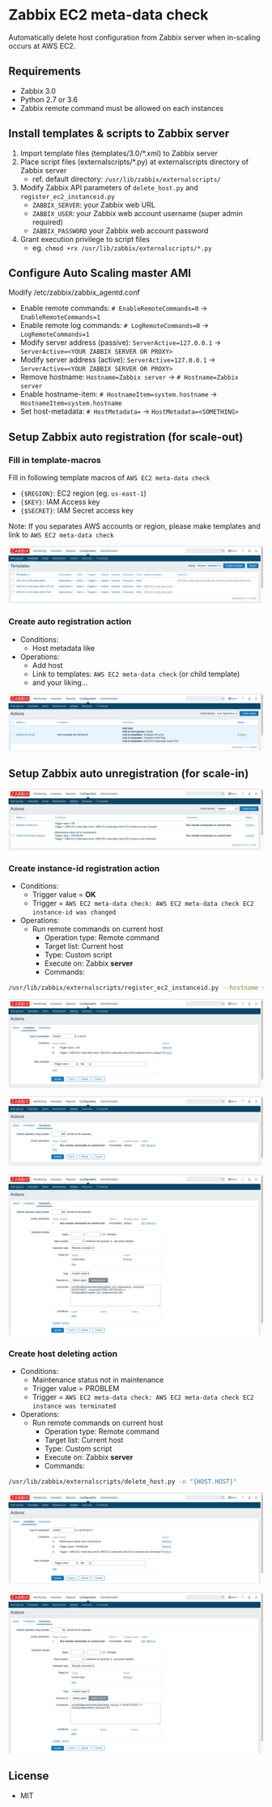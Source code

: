 Zabbix EC2 meta-data check
===

Automatically delete host configuration from Zabbix server when in-scaling occurs at AWS EC2.

## Requirements

* Zabbix 3.0
* Python 2.7 or 3.6
* Zabbix remote command must be allowed on each instances


## Install templates & scripts to Zabbix server

1. Import template files (templates/3.0/*.xml) to Zabbix server
1. Place script files (externalscripts/*.py) at externalscripts directory of Zabbix server
    * ref. default directory: `/usr/lib/zabbix/externalscripts/`
1. Modify Zabbix API parameters of `delete_host.py` and `register_ec2_instanceid.py`
    * `ZABBIX_SERVER`: your Zabbix web URL
    * `ZABBIX_USER`: your Zabbix web account username (super admin required)
    * `ZABBIX_PASSWORD` your Zabbix web account password
1. Grant execution privilege to script files
    * eg. `chmod +rx /usr/lib/zabbix/externalscripts/*.py`


## Configure Auto Scaling master AMI

Modify /etc/zabbix/zabbix_agentd.conf

* Enable remote commands: `# EnableRemoteCommands=0` -> `EnableRemoteCommands=1`
* Enable remote log commands: `# LogRemoteCommands=0` -> `LogRemoteCommands=1`
* Modify server address (passive): `ServerActive=127.0.0.1` -> `ServerActive=<YOUR ZABBIX SERVER OR PROXY>`
* Modify server address (active): `ServerActive=127.0.0.1` -> `ServerActive=<YOUR ZABBIX SERVER OR PROXY>`
* Remove hostname: `Hostname=Zabbix server` -> `# Hostname=Zabbix server`
* Enable hostname-item: `# HostnameItem=system.hostname` -> `HostnameItem=system.hostname`
* Set host-metadata: `# HostMetadata=` -> `HostMetadata=<SOMETHING>`


## Setup Zabbix auto registration (for scale-out)

### Fill in template-macros

Fill in following template macros of `AWS EC2 meta-data check`

* `{$REGION}`: EC2 region (eg. `us-east-1`)
* `{$KEY}`: IAM Access key
* `{$SECRET}`: IAM Secret access key

Note: If you separates AWS accounts or region, please make templates and link to `AWS EC2 meta-data check`

![child templates](doc/zabbix_child_templates.png)

### Create auto registration action

* Conditions:
    * Host metadata like <YOUR HOST-METADATA>
* Operations:
    * Add host
    * Link to templates: `AWS EC2 meta-data check` (or child template)
    * and your liking...

![auto registration action](doc/zabbix_auto-reg_action.png)


## Setup Zabbix auto unregistration (for scale-in)

![trigger action](doc/zabbix_trigger_actions.png)

### Create instance-id registration action

* Conditions:
    * Trigger value = **OK**
    * Trigger = `AWS EC2 meta-data check: AWS EC2 meta-data check EC2 instance-id was changed`
* Operations:
    * Run remote commands on current host
        * Operation type: Remote command
        * Target list: Current host
        * Type: Custom script
        * Execute on: Zabbix **server**
        * Commands:

```sh
/usr/lib/zabbix/externalscripts/register_ec2_instanceid.py --hostname {HOST.HOST} --instanceid {ITEM.LASTVALUE}
```

![instance-id registration action (condition)](doc/zabbix_register-instanceid_action_con.png)

![instance-id registration action (operation)](doc/zabbix_register-instanceid_action_ope1.png)

![instance-id registration action (operation)](doc/zabbix_register-instanceid_action_ope2.png)

### Create host deleting action

* Conditions:
    * Maintenance status not in maintenance
    * Trigger value = PROBLEM
    * Trigger = `AWS EC2 meta-data check: AWS EC2 meta-data check EC2 instance was terminated`
* Operations:
    * Run remote commands on current host
        * Operation type: Remote command
        * Target list: Current host
        * Type: Custom script
        * Execute on: Zabbix **server**
        * Commands:

```sh
/usr/lib/zabbix/externalscripts/delete_host.py -n "{HOST.HOST}"
```

![deleting host action (condition)](doc/zabbix_delete_action_con.png)

![deleting host action action (operation)](doc/zabbix_delete_action_ope.png)


## License

* MIT
